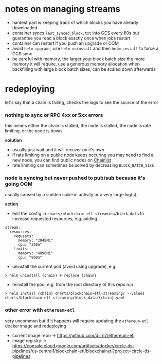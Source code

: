 # notes on managing streams

- hardest part is keeping track of which blocks you have already downloaded
- container syncs `last_synced_block.txt` into GCS every 60s but guarantee you read a block exactly once when jobs restart
- container can restart if you push an upgrade or OOM
- avoid `helm upgrade`, use `helm uninstall` and then `helm install` to force a GCS sync
- be careful with memory, the larger your block batch size the more memory it will require, use a generous memory allocation when backfilling with large block batch sizes, can be scaled down afterwards

# redeploying

let's say that a chain is failing, checks the logs to see the source of the error

###  nothing to sync or RPC 4xx or 5xx errors

this means either the chain is stalled, the node is stalled, the node is rate limiting, or the node is down

**solution**
* usually just wait and it will recover on it's own
* if rate limiting on a public node keeps occuring you may need to find a new node, you can find public nodes on [Chainlist](https://chainlist.org/)
* rate limiting can sometimes be solved by decreasing `BLOCK_BATCH_SIZE`

### node is syncing but never pushed to pub/sub because it's going OOM

usually caused by a sudden spike in activity or a very large log(s),

**action**
* edit the config in `charts/blockchain-etl-streaming/block_data` to increase requested resources, e.g. adding

```
stream:
  resources:
    requests:
      memory: "2048Mi"
      cpu: "300m"
    limits:
      memory: "4096Mi"
      cpu: "800m"
```

* uninstall the current pod (avoid using upgrade), e.g.

```
> helm uninstall {chain} # replace {chain}
```

* reinstall the pod, e.g. from the root directory of this repo run

```
> helm install {chain} charts/blockchain-etl-streaming/ --values charts/blockchain-etl-streaming/block_data/{chain}.yaml
```

### other error with `etheruem-etl`

very uncommon but if it happens will require updating the `ethereum-etl` docker image and redeploying

* current image repo -> https://github.com/dlin17/ethereum-etl
* image registry -> https://console.cloud.google.com/artifacts/docker/circle-ds-pipelines/us-central1/blockchain-etl/blockchainetl?project=circle-ds-pipelines
